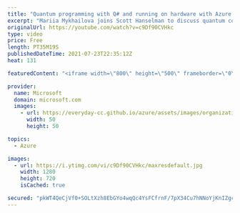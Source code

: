 ```yaml
---
title: "Quantum programming with Q# and running on hardware with Azure Quantum | Azure Friday"
excerpt: "Mariia Mykhailova joins Scott Hanselman to discuss quantum computing and quantum programming with Microsoft Quantum Development Kit (QDK), from writing Q# code to running it on hardware via Azure Quantum.  ⏩ 0:00 – Intro ⏩ 0:51 – Overview ⏩ 5:43 – From algorithm to coding and unit tests ⏩ 20:58 – Jupyter"
originalUrl: https://youtube.com/watch?v=c9Df90CVHkc
type: video
price: Free
length: PT35M19S
publishedDateTime: 2021-07-23T22:35:12Z
heat: 131

featuredContent: "<iframe width=\"800\" height=\"500\" frameborder=\"0\" src=\"https://www.youtube.com/embed/c9Df90CVHkc\" allow=\"accelerometer; autoplay; encrypted-media; gyroscope; picture-in-picture\" allowfullscreen></iframe>"

provider:
  name: Microsoft
  domain: microsoft.com
  images:
    - url: https://everyday-cc.github.io/azure/assets/images/organizations/microsoft.com-50x50.jpg
      width: 50
      height: 50

topics:
  - Azure

images:
  - url: https://i.ytimg.com/vi/c9Df90CVHkc/maxresdefault.jpg
    width: 1280
    height: 720
    isCached: true

secured: "pkWT4QeCjVf0+SOLtXzh8EbGYo4wqQc4YsFCfrnF/7pX34Cu7hNNoYjKnIZgcvAx4MhSaFGIJyzFVOQql9ry1RgLLfEFW9Jwp1wl9zB/R8Si9a8r7SK4RiUgZSLzGZGarpnfIziSKSESPmj6TrodY3Oq7rt0L8p4+iZSnKZR/dop5ubNfMX1ThuwQu/76OrNmIJOb2iClzP+ec0AfOWyBsspMk/UwA/EDS+iaucSXFb30jLWYJjYMlw3V4+Zm1eW40fgKLItgMUIAwhMhc8yt1dj26BSUzGIhm/63CoVY7iqvT58stk/IUeBwlpYJR0cq6q3XcyumlG0E+5ri+3aBsW8D9VcBFnp/FNdrAQv9Xqycdr+0Hv0wwkI/t29MeU9L3FhZrKAxvuLgJ2Hat7/reX2JFqG/Z89T++EBWlGsms=;Mw3tCU0b9RMPsNl2RDjYgA=="
---
```


